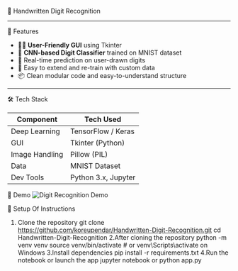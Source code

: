 
 🧠 Handwritten Digit Recognition

-----------------------------------------------------------------------------------------------------------

 🚀 Features

- 🧑‍🎨 **User-Friendly GUI** using Tkinter
- 🤖 **CNN-based Digit Classifier** trained on MNIST dataset
- 🧪 Real-time prediction on user-drawn digits
- 💾 Easy to extend and re-train with custom data
- 📦 Clean modular code and easy-to-understand structure

---------------------------------------------------------------------------------------------

 🛠️ Tech Stack

| Component      | Tech Used           |
|----------------|---------------------|
| Deep Learning  | TensorFlow / Keras  |
| GUI            | Tkinter (Python)    |
| Image Handling | Pillow (PIL)        |
| Data           | MNIST Dataset       |
| Dev Tools      | Python 3.x, Jupyter |


 📸 Demo
![Digit Recognition Demo](https://user-images.githubusercontent.com/your-placeholder/demo.gif)


 🔧 Setup Of Instructions

1. Clone the repository
   git clone https://github.com/koreupendar/Handwritten-Digit-Recognition.git
   cd Handwritten-Digit-Recognition
2.After cloning the repository
  python -m venv venv
  source venv/bin/activate  # or venv\Scripts\activate on Windows
3.Install dependencies
  pip install -r requirements.txt
4.Run the notebook or launch the app
  jupyter notebook or python app.py


